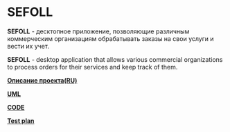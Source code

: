 # SEFOLL

**SEFOLL** - десктопное приложение, позволяющие различным коммерческим организациям обрабатывать заказы на свои услуги  и вести их учет.

**SEFOLL** - desktop application that allows various commercial organizations to process orders for their services and keep track of them.

[**Описание проекта(RU)**](https://github.com/Alex-Sidorov/SEFOLL/blob/master/documents/srs.md)

[**UML**](https://github.com/Alex-Sidorov/SEFOLL/blob/master/documents/uml.md)

[**CODE**](https://github.com/Alex-Sidorov/SEFOLL/tree/master/code)

[**Test plan**](https://github.com/Alex-Sidorov/SEFOLL/blob/master/documents/test.md#3-риски)
